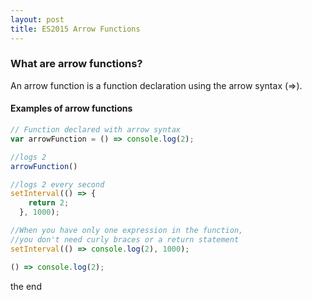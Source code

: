 ```yaml
---
layout: post
title: ES2015 Arrow Functions
---
```



### What are arrow functions?

An arrow function is a function declaration using the arrow syntax (=>).  

#### Examples of arrow functions
```javascript
// Function declared with arrow syntax
var arrowFunction = () => console.log(2);

//logs 2
arrowFunction()

//logs 2 every second
setInterval(() => {
    return 2;
  }, 1000);

//When you have only one expression in the function,
//you don't need curly braces or a return statement
setInterval(() => console.log(2), 1000);

() => console.log(2);
```
the end
